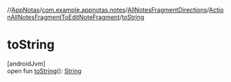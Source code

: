 //[AppNotas](../../../../index.md)/[com.example.appnotas.notes](../../index.md)/[AllNotesFragmentDirections](../index.md)/[ActionAllNotesFragmentToEditNoteFragment](index.md)/[toString](to-string.md)

# toString

[androidJvm]\
open fun [toString](to-string.md)(): [String](https://developer.android.com/reference/kotlin/java/lang/String.html)
